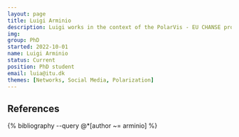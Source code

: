 ---layout: pagetitle: Luigi Arminiodescription: Luigi works in the context of the PolarVis - EU CHANSE project where he studies the online propagation of climate visual narratives. img: group: PhDstarted: 2022-10-01name: Luigi Arminiostatus: Currentposition: PhD studentemail: luia@itu.dkthemes: [Networks, Social Media, Polarization]---References----------<div class="publications">  {% bibliography --query @*[author ~= arminio] %}</div>